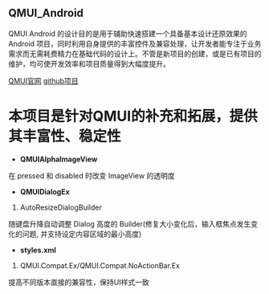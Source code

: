 
QMUI_Android
---------------------------------
QMUI Android 的设计目的是用于辅助快速搭建一个具备基本设计还原效果的 Android 项目，同时利用自身提供的丰富控件及兼容处理，让开发者能专注于业务需求而无需耗费精力在基础代码的设计上。不管是新项目的创建，或是已有项目的维护，均可使开发效率和项目质量得到大幅度提升。

[QMUI官网](https://qmuiteam.com/android/) [github项目](https://github.com/Tencent/QMUI_Android)

本项目是针对QMUI的补充和拓展，提供其丰富性、稳定性
=======

* **QMUIAlphaImageView**

在 pressed 和 disabled 时改变 ImageView 的透明度

* **QMUIDialogEx**
1. AutoResizeDialogBuilder

随键盘升降自动调整 Dialog 高度的 Builder(修复大小变化后，输入框焦点发生变化的问题, 并支持设定内容区域的最小高度)

* **styles.xml**
1. QMUI.Compat.Ex/QMUI.Compat.NoActionBar.Ex

提高不同版本直接的兼容性，保持UI样式一致
